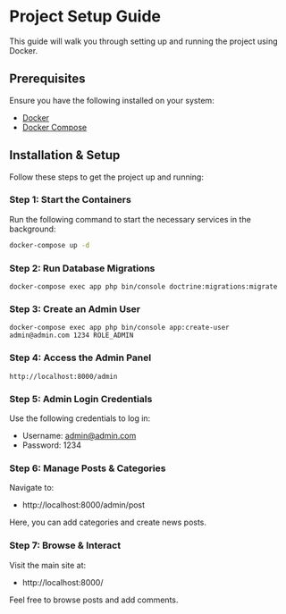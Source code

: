 # Project Setup Guide

This guide will walk you through setting up and running the project using Docker.

## Prerequisites

Ensure you have the following installed on your system:
- [Docker](https://www.docker.com/)
- [Docker Compose](https://docs.docker.com/compose/)

## Installation & Setup

Follow these steps to get the project up and running:

### Step 1: Start the Containers
Run the following command to start the necessary services in the background:
```sh
docker-compose up -d
```

### Step 2: Run Database Migrations
```
docker-compose exec app php bin/console doctrine:migrations:migrate
```

### Step 3: Create an Admin User
```
docker-compose exec app php bin/console app:create-user admin@admin.com 1234 ROLE_ADMIN
```

### Step 4: Access the Admin Panel
```
http://localhost:8000/admin
```
### Step 5: Admin Login Credentials
Use the following credentials to log in:
- Username: admin@admin.com
- Password: 1234

### Step 6: Manage Posts & Categories
Navigate to:
- http://localhost:8000/admin/post

Here, you can add categories and create news posts.

### Step 7: Browse & Interact
Visit the main site at:
- http://localhost:8000/

Feel free to browse posts and add comments.



